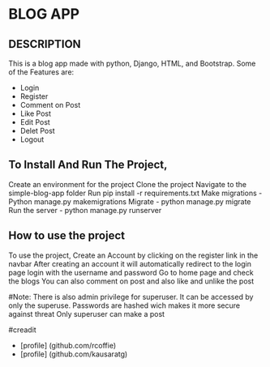 # BLOG APP
## DESCRIPTION
This is a blog app made with python, Django, HTML, and Bootstrap. Some of the Features are:
* Login 
* Register
* Comment on Post
* Like Post
* Edit Post
* Delet Post
* Logout

## To Install And Run The Project,
Create an environment for the project
Clone the project
Navigate to the simple-blog-app folder
Run pip install -r requirements.txt
Make migrations - Python manage.py makemigrations
Migrate - python manage.py migrate
Run the server - python manage.py runserver

## How to use the project
To use the project, 
Create an Account by clicking on the register link in the navbar
After creating an account it will automatically redirect to the login page
login with the username and password
Go to home page and check the blogs
You can also comment on post and also like and unlike the post

#Note:
There is also admin privilege for superuser. It can be accessed by only the superuse.
Passwords are hashed wich makes it more secure against threat
Only superuser can make a post

#creadit 
* [profile] (github.com/rcoffie)
* [profile] (github.com/kausaratg)



